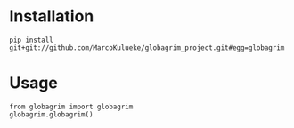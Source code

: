 # Installation
```
pip install git+git://github.com/MarcoKulueke/globagrim_project.git#egg=globagrim
```

# Usage
```
from globagrim import globagrim
globagrim.globagrim()
```
